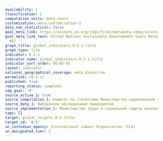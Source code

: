 ```yaml
---
availability: 1
classification: 1
computation_units: data.тенге
customisation: meta.customisation-2
data_non_statistical: false
goal_meta_link: https://unstats.un.org/sdgs/files/metadata-compilation/Metadata-Goal-8.pdf
goal_meta_link_text: United Nations Sustainable Development Goals Metadata (PDF 317
  KB)
graph_title: global_indicators.8-5-1.title
graph_type: line
indicator: 8.5.1
indicator_name: global_indicators.8-5-1.title
indicator_sort_order: 08-05-01
layout: indicator
national_geographical_coverage: meta.Казахстан
permalink: /8-5-1/
published: true
reporting_status: complete
sdg_goal: '8'
source_active_1: true
source_compilation_1: Комитет по статистике Министерства национальной экономики РК
source_data_1: Выборочное обследование предприятий
source_implementation_1: Министерство труда и социальной защиты населения РК
tags: []
target: global_targets.8-5.title
target_id: '8.5'
un_custodian_agency: International Labour Organization (ILO)
un_designated_tier: 2
---
```

